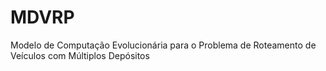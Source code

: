 # MDVRP
Modelo de Computação Evolucionária para o Problema de Roteamento de Veículos com Múltiplos Depósitos
